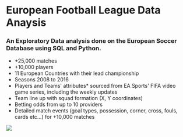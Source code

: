 # European Football League Data Anaysis
### An Exploratory Data analysis done on the European Soccer Database using SQL and Python.
* +25,000 matches
* +10,000 players
* 11 European Countries with their lead championship
* Seasons 2008 to 2016
* Players and Teams' attributes* sourced from EA Sports' FIFA video game series, including the weekly updates
* Team line up with squad formation (X, Y coordinates)
* Betting odds from up to 10 providers
* Detailed match events (goal types, possession, corner, cross, fouls, cards etc…) for +10,000 matches


 <img src="https://www.independent.com.mt/file.aspx?f=167366&width=630&height=340">

